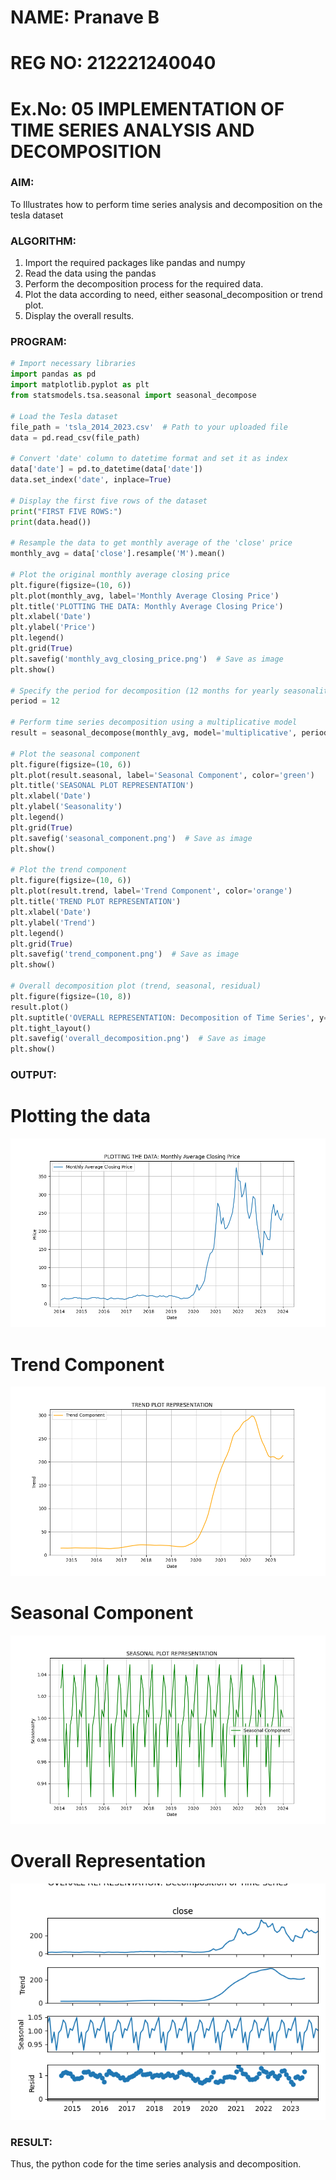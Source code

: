 # NAME: Pranave B
# REG NO: 212221240040
# Ex.No: 05  IMPLEMENTATION OF TIME SERIES ANALYSIS AND DECOMPOSITION



### AIM:
To Illustrates how to perform time series analysis and decomposition on the tesla dataset

### ALGORITHM:
1. Import the required packages like pandas and numpy
2. Read the data using the pandas
3. Perform the decomposition process for the required data.
4. Plot the data according to need, either seasonal_decomposition or trend plot.
5. Display the overall results.

### PROGRAM:
```python
# Import necessary libraries
import pandas as pd
import matplotlib.pyplot as plt
from statsmodels.tsa.seasonal import seasonal_decompose

# Load the Tesla dataset
file_path = 'tsla_2014_2023.csv'  # Path to your uploaded file
data = pd.read_csv(file_path)

# Convert 'date' column to datetime format and set it as index
data['date'] = pd.to_datetime(data['date'])
data.set_index('date', inplace=True)

# Display the first five rows of the dataset
print("FIRST FIVE ROWS:")
print(data.head())

# Resample the data to get monthly average of the 'close' price
monthly_avg = data['close'].resample('M').mean()

# Plot the original monthly average closing price
plt.figure(figsize=(10, 6))
plt.plot(monthly_avg, label='Monthly Average Closing Price')
plt.title('PLOTTING THE DATA: Monthly Average Closing Price')
plt.xlabel('Date')
plt.ylabel('Price')
plt.legend()
plt.grid(True)
plt.savefig('monthly_avg_closing_price.png')  # Save as image
plt.show()

# Specify the period for decomposition (12 months for yearly seasonality)
period = 12

# Perform time series decomposition using a multiplicative model
result = seasonal_decompose(monthly_avg, model='multiplicative', period=period)

# Plot the seasonal component
plt.figure(figsize=(10, 6))
plt.plot(result.seasonal, label='Seasonal Component', color='green')
plt.title('SEASONAL PLOT REPRESENTATION')
plt.xlabel('Date')
plt.ylabel('Seasonality')
plt.legend()
plt.grid(True)
plt.savefig('seasonal_component.png')  # Save as image
plt.show()

# Plot the trend component
plt.figure(figsize=(10, 6))
plt.plot(result.trend, label='Trend Component', color='orange')
plt.title('TREND PLOT REPRESENTATION')
plt.xlabel('Date')
plt.ylabel('Trend')
plt.legend()
plt.grid(True)
plt.savefig('trend_component.png')  # Save as image
plt.show()

# Overall decomposition plot (trend, seasonal, residual)
plt.figure(figsize=(10, 8))
result.plot()
plt.suptitle('OVERALL REPRESENTATION: Decomposition of Time Series', y=1.02)
plt.tight_layout()
plt.savefig('overall_decomposition.png')  # Save as image
plt.show()

```

### OUTPUT:
# Plotting the data
![image](monthly_avg_closing_price.png)
# Trend Component
![image](trend_component.png)
# Seasonal Component
![image](seasonal_component.png)
# Overall Representation
![image](overall_decomposition.png)




### RESULT:
Thus, the python code for the time series analysis and decomposition.

